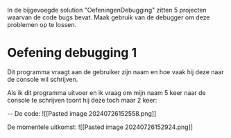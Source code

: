 In de bijgevoegde solution "OefeningenDebugging" zitten 5 projecten waarvan de code bugs bevat. Maak gebruik van de debugger om deze problemen op te lossen.

# Oefening debugging 1
Dit programma vraagt aan de gebruiker zijn naam en hoe vaak hij deze naar de console wil schrijven.

Als ik dit programma uitvoer en ik vraag om mijn naam 5 keer naar de console te schrijven toont hij deze toch maar 2 keer:

--
De code:
![[Pasted image 20240726152558.png]]

De momentele uitkomst:
![[Pasted image 20240726152924.png]]
